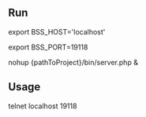 ## Run

export BSS_HOST='localhost'

export BSS_PORT=19118

nohup {pathToProject}/bin/server.php &


## Usage

telnet localhost 19118
